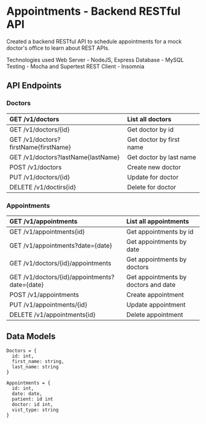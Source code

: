 # Appointments - Backend RESTful API
Created a backend RESTful API to schedule appointments for a mock doctor's office
to learn about REST APIs.

Technologies used
Web Server - NodeJS, Express 
Database - MySQL
Testing - Mocha and Supertest
REST Client - Insomnia
## API Endpoints
### Doctors  
GET /v1/doctors  |List all doctors
:---|:---
GET /v1/doctors/{id}|Get doctor by id
GET /v1/doctors?firstName{firstName}|Get doctor by first name
GET /v1/doctors?lastName{lastName}|Get doctor by last name
POST /v1/doctors|Create new doctor
PUT /v1/doctors/{id}|Update for doctor
DELETE /v1/doctirs{id}|Delete for doctor

### Appointments
GET /v1/appointments  |List all appointments
:---|:---
GET /v1/appointments{id}|Get appointments by id
GET /v1/appointments?date={date}|Get appointments by date
GET /v1/doctors/{id}/appointments|Get appointments by doctors
GET /v1/doctors/{id}/appointments?date={date}|Get appointments by doctors and date
POST /v1/appointments| Create appointment
PUT /v1/appointments/{id}|Update appointment
DELETE /v1/appointments{id}|Delete appointment

## Data Models
```
Doctors = {
  id: int,
  first_name: string,
  last_name: string
}
```
```
Appointments = {
  id: int,
  date: date,
  patient: id int
  doctor: id int,
  vist_type: string
}
```
